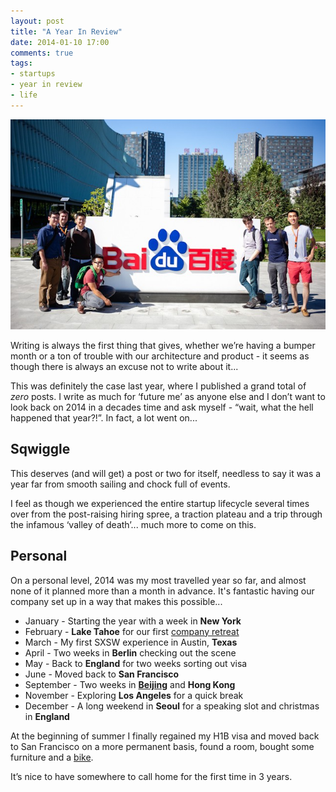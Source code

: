 ```yaml
---
layout: post
title: "A Year In Review"
date: 2014-01-10 17:00
comments: true
tags: 
- startups
- year in review
- life
---
```

![IWNA Beijing Tour](/images/baidu.jpg)

Writing is always the first thing that gives, whether we’re having a bumper month or a ton of trouble with our architecture and product - it seems as though there is always an excuse not to write about it...

This was definitely the case last year, where I published a grand total of _zero_ posts. I write as much for ‘future me’ as anyone else and I don’t want to look back on 2014 in a decades time and ask myself - “wait, what the hell happened that year?!”. In fact, a lot went on...


## Sqwiggle
This deserves (and will get) a post or two for itself, needless to say it was a year far from smooth sailing and chock full of events. 

I feel as though we experienced the entire startup lifecycle several times over from the post-raising hiring spree, a traction plateau and a trip through the infamous ‘valley of death’... much more to come on this.


## Personal
On a personal level, 2014 was my most travelled year so far, and almost none of it planned more than a month in advance. It's fantastic having our company set up in a way that makes this possible...

- January - Starting the year with a week in **New York**
- February - **Lake Tahoe** for our first [company retreat](http://blog.sqwiggle.com/lessons-learned-first-company-retreat/)
- March - My first SXSW experience in Austin, **Texas**
- April - Two weeks in **Berlin** checking out the scene
- May - Back to **England** for two weeks sorting out visa
- June - Moved back to **San Francisco**
- September - Two weeks in **[Beijing](https://medium.com/@kinwong/introducing-the-china-trek-for-founders-6a5f13ea2d3)** and **Hong Kong**
- November - Exploring **Los Angeles** for a quick break
- December - A long weekend in **Seoul** for a speaking slot and christmas in **England**

At the beginning of summer I finally regained my H1B visa and moved back to San Francisco on a more permanent basis, found a room, bought some furniture and a [bike](http://instagram.com/p/rDO9jDpHUY).

It’s nice to have somewhere to call home for the first time in 3 years.